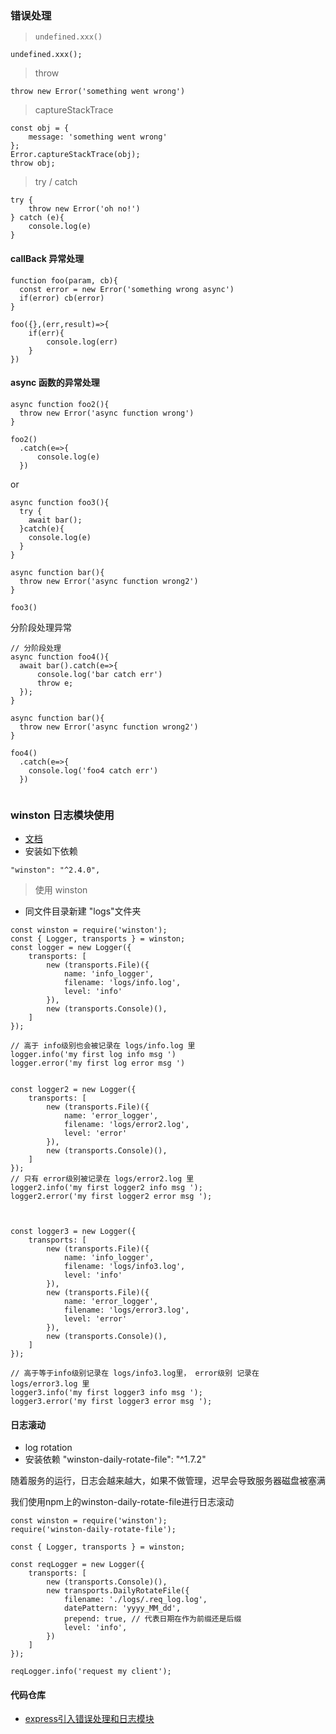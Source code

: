 ### 错误处理

> `undefined.xxx()`

```
undefined.xxx();
```

> throw

```
throw new Error('something went wrong')
```

> captureStackTrace

```
const obj = {
    message: 'something went wrong'
};
Error.captureStackTrace(obj);
throw obj;
```

> try / catch

```
try {
    throw new Error('oh no!')
} catch (e){
    console.log(e)
}
```

#### callBack 异常处理

```
function foo(param, cb){
  const error = new Error('something wrong async')
  if(error) cb(error)
}

foo({},(err,result)=>{
    if(err){
        console.log(err)
    }
})
```

#### async 函数的异常处理

```
async function foo2(){
  throw new Error('async function wrong')
}

foo2()
  .catch(e=>{
      console.log(e)
  })
```

or

```
async function foo3(){
  try {
    await bar();
  }catch(e){
    console.log(e)
  }
}

async function bar(){
  throw new Error('async function wrong2')
}

foo3()
```

分阶段处理异常

```
// 分阶段处理
async function foo4(){
  await bar().catch(e=>{
      console.log('bar catch err')
      throw e;
  });
}
  
async function bar(){
  throw new Error('async function wrong2')
}

foo4()
  .catch(e=>{
    console.log('foo4 catch err')
  })
  
```

### winston 日志模块使用

- [文档](https://www.npmjs.com/package/winston)
- 安装如下依赖
```
"winston": "^2.4.0",
```

> 使用 winston

- 同文件目录新建 "logs"文件夹

```
const winston = require('winston');
const { Logger, transports } = winston;
const logger = new Logger({
    transports: [
        new (transports.File)({
            name: 'info_logger',
            filename: 'logs/info.log',
            level: 'info'
        }),
        new (transports.Console)(),
    ]
});

// 高于 info级别也会被记录在 logs/info.log 里
logger.info('my first log info msg ')
logger.error('my first log error msg ')


const logger2 = new Logger({
    transports: [
        new (transports.File)({
            name: 'error_logger',
            filename: 'logs/error2.log',
            level: 'error'
        }),
        new (transports.Console)(),
    ]
});
// 只有 error级别被记录在 logs/error2.log 里
logger2.info('my first logger2 info msg ');
logger2.error('my first logger2 error msg ');



const logger3 = new Logger({
    transports: [
        new (transports.File)({
            name: 'info_logger',
            filename: 'logs/info3.log',
            level: 'info'
        }),
        new (transports.File)({
            name: 'error_logger',
            filename: 'logs/error3.log',
            level: 'error'
        }),
        new (transports.Console)(),
    ]
});

// 高于等于info级别记录在 logs/info3.log里， error级别 记录在 logs/error3.log 里
logger3.info('my first logger3 info msg ');
logger3.error('my first logger3 error msg ');
```

#### 日志滚动

- log rotation
- 安装依赖 "winston-daily-rotate-file": "^1.7.2"

随着服务的运行，日志会越来越大，如果不做管理，迟早会导致服务器磁盘被塞满

我们使用npm上的winston-daily-rotate-file进行日志滚动

```
const winston = require('winston');
require('winston-daily-rotate-file');

const { Logger, transports } = winston;

const reqLogger = new Logger({
    transports: [
        new (transports.Console)(),
        new transports.DailyRotateFile({
            filename: './logs/.req_log.log',
            datePattern: 'yyyy_MM_dd',
            prepend: true, // 代表日期在作为前缀还是后缀
            level: 'info',
        })
    ]
});

reqLogger.info('request my client');
```

#### 代码仓库

- [express引入错误处理和日志模块](https://github.com/slTrust/express-demo/tree/f6cb358d43d69abdb4e67e557bc32d0066a82aee)
